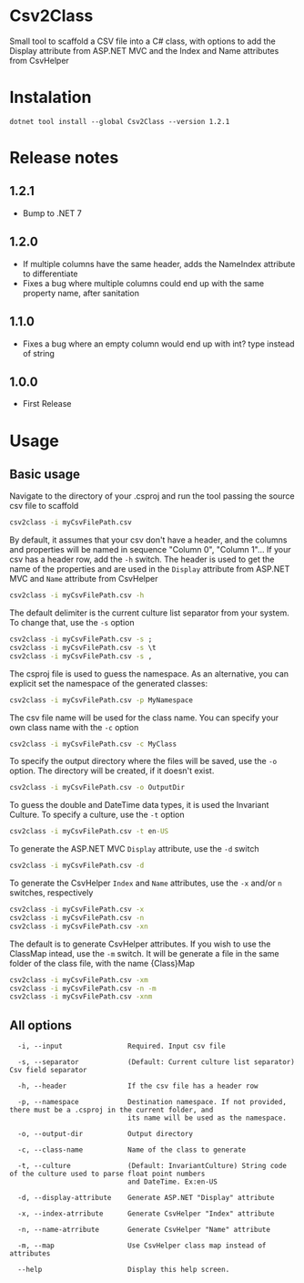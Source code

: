 # Csv2Class
Small tool to scaffold a CSV file into a C# class, with options to add the Display attribute from ASP.NET MVC and the Index and Name attributes from CsvHelper

# Instalation 
```shell
dotnet tool install --global Csv2Class --version 1.2.1
```

# Release notes

## 1.2.1
 * Bump to .NET 7

## 1.2.0
 * If multiple columns have the same header, adds the NameIndex attribute to differentiate
 * Fixes a bug where multiple columns could end up with the same property name, after sanitation

## 1.1.0
 * Fixes a bug where an empty column would end up with int? type instead of string

## 1.0.0
 * First Release
 
# Usage

## Basic usage
Navigate to the directory of your .csproj and run the tool passing the source csv file to scaffold
```bat
csv2class -i myCsvFilePath.csv
```

By default, it assumes that your csv don't have a header, and the columns and properties will be named in sequence "Column 0", "Column 1"...
If your csv has a header row, add the `-h` switch. The header is used to get the name of the properties and are used in the `Display` attribute from ASP.NET MVC and `Name` attribute from CsvHelper
```bat
csv2class -i myCsvFilePath.csv -h
```

The default delimiter is the current culture list separator from your system. To change that, use the `-s` option
```bat
csv2class -i myCsvFilePath.csv -s ;
csv2class -i myCsvFilePath.csv -s \t
csv2class -i myCsvFilePath.csv -s ,
```

The csproj file is used to guess the namespace. As an alternative, you can explicit set the namespace of the generated classes:
```bat
csv2class -i myCsvFilePath.csv -p MyNamespace
```

The csv file name will be used for the class name. You can specify your own class name with the `-c` option
```bat
csv2class -i myCsvFilePath.csv -c MyClass
```

To specify the output directory where the files will be saved, use the `-o` option. The directory will be created, if it doesn't exist.
```bat
csv2class -i myCsvFilePath.csv -o OutputDir
```

To guess the double and DateTime data types, it is used the Invariant Culture. To specify a culture, use the `-t` option
```bat
csv2class -i myCsvFilePath.csv -t en-US 
```

To generate the ASP.NET MVC `Display` attribute, use the `-d` switch
```bat
csv2class -i myCsvFilePath.csv -d 
```

To generate the CsvHelper `Index` and `Name` attributes, use the `-x` and/or `n` switches, respectively
```bat
csv2class -i myCsvFilePath.csv -x
csv2class -i myCsvFilePath.csv -n
csv2class -i myCsvFilePath.csv -xn
```

The default is to generate CsvHelper attributes. If you wish to use the ClassMap intead, use the `-m` switch. It will be generate a file in the same folder of the class file, with the name {Class}Map
```bat
csv2class -i myCsvFilePath.csv -xm
csv2class -i myCsvFilePath.csv -n -m
csv2class -i myCsvFilePath.csv -xnm
```


## All options
```
  -i, --input                Required. Input csv file

  -s, --separator            (Default: Current culture list separator) Csv field separator

  -h, --header               If the csv file has a header row

  -p, --namespace            Destination namespace. If not provided, there must be a .csproj in the current folder, and
                             its name will be used as the namespace.

  -o, --output-dir           Output directory

  -c, --class-name           Name of the class to generate

  -t, --culture              (Default: InvariantCulture) String code of the culture used to parse float point numbers
                             and DateTime. Ex:en-US

  -d, --display-attribute    Generate ASP.NET "Display" attribute

  -x, --index-atrribute      Generate CsvHelper "Index" attribute

  -n, --name-atrribute       Generate CsvHelper "Name" attribute

  -m, --map                  Use CsvHelper class map instead of attributes

  --help                     Display this help screen.
  ```
